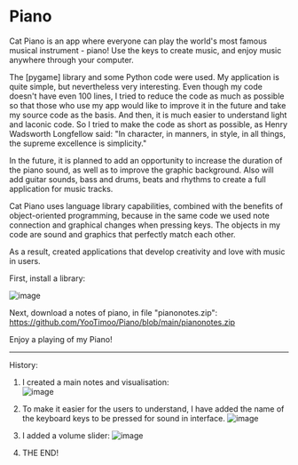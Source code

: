# Piano
Cat Piano is an app where everyone can play the world's most famous musical instrument - piano! Use the keys to create music, and enjoy music anywhere through your computer.

The [pygame] library and some Python code were used. My application is quite simple, but nevertheless very interesting. Even though my code doesn't have even 100 lines, I tried to reduce the code as much as possible so that those who use my app would like to improve it in the future and take my source code as the basis. And then, it is much easier to understand light and laconic code. So I tried to make the code as short as possible, as Henry Wadsworth Longfellow said: 
"In character, in manners, in style, in all things, the supreme excellence is simplicity."

In the future, it is planned to add an opportunity to increase the duration of the piano sound, as well as to improve the graphic background. 
Also will add guitar sounds, bass and drums, beats and rhythms to create a full application for music tracks.

Cat Piano uses language library capabilities, combined with the benefits of object-oriented programming, because in the same code we used note connection and graphical changes when pressing keys. The objects in my code are sound and graphics that perfectly match each other. 

As a result, created applications that develop creativity and love with music in users.


First, install a library:                                                                                                                                                    

![image](https://github.com/YooTimoo/Piano/assets/117880384/a33fe07c-de57-4356-aa83-59b34a558c20)

Next, download a notes of piano, in file "pianonotes.zip":  https://github.com/YooTimoo/Piano/blob/main/pianonotes.zip

Enjoy a playing of my Piano!

-----------------------------------------


History: 
1) I created a main notes and visualisation:                                                                                                                         
   ![image](https://github.com/YooTimoo/Piano/assets/117880384/bfc8a76c-fb3e-4d72-a74d-68d0a0fa82e5)


2) To make it easier for the users to understand, I have added the name of the keyboard keys to be pressed for sound in interface.
                                                                                                                                                                     ![image](https://github.com/YooTimoo/Piano/assets/117880384/e06c5b6c-68e8-42a2-aab3-65ea765d96fa)

3) I added a volume slider:
                                                                                                                                                                    ![image](https://github.com/YooTimoo/Piano/assets/117880384/88a4ee56-6034-4d85-9c4a-9a6188fb7ca7)

4) THE END!


